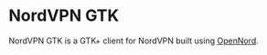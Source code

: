 # NordVPN GTK

NordVPN GTK is a GTK+ client for NordVPN built using [OpenNord](href="https://github.com/adamdb5/opennord).